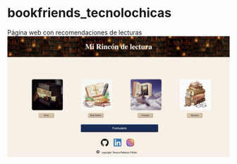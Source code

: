 # bookfriends_tecnolochicas
Página web con recomendaciones de lecturas
![Image text](https://github.com/yessicapv-24/bookfriends_tecnolochicas/blob/main/Imagenes/bookfriend.png)
